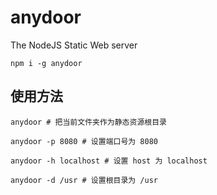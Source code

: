 # anydoor

The NodeJS Static Web server

```
npm i -g anydoor
```

## 使用方法

```
anydoor # 把当前文件夹作为静态资源根目录

anydoor -p 8080 # 设置端口号为 8080

anydoor -h localhost # 设置 host 为 localhost

anydoor -d /usr # 设置根目录为 /usr
```
